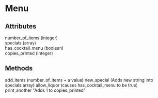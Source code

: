 # Menu  

## Attributes  
number_of_items (integer)  
specials (array)  
has_cocktail_menu (boolean)  
copies_printed (integer)  

## Methods
add_items (number_of_items + a value)
new_special (Adds new string into specials array)
allow_liquor (causes has_cocktail_menu to be true)
print_another "Adds 1 to copies_printed"
